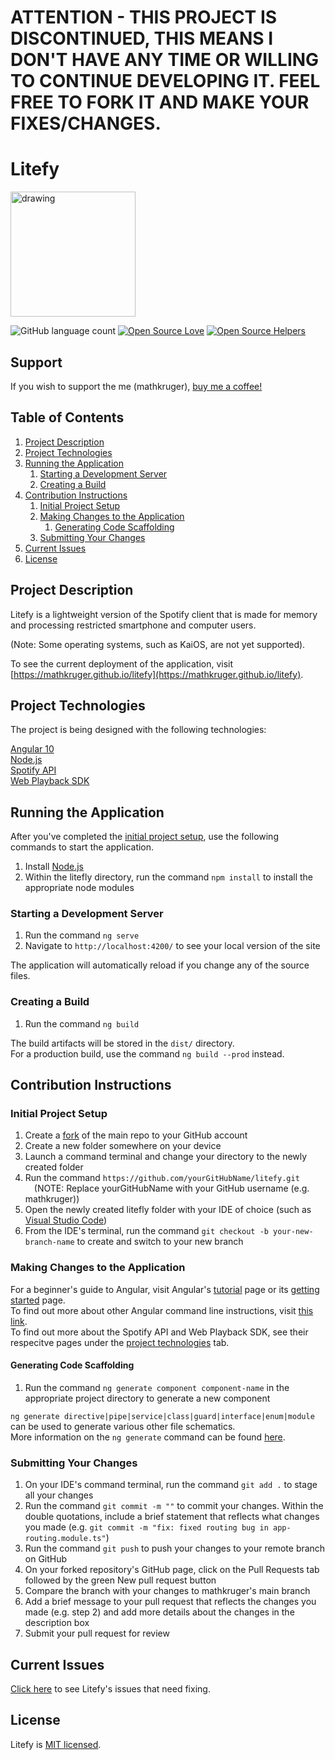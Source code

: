 # ATTENTION - THIS PROJECT IS DISCONTINUED, THIS MEANS I DON'T HAVE ANY TIME OR WILLING TO CONTINUE DEVELOPING IT. FEEL FREE TO FORK IT AND MAKE YOUR FIXES/CHANGES.

# Litefy

<img src="src/assets/logo.png" alt="drawing" width="200"/>

![GitHub language count](https://img.shields.io/github/languages/count/mathkruger/litefy)
[![Open Source Love](https://firstcontributions.github.io/open-source-badges/badges/open-source-v1/open-source.svg)](https://github.com/firstcontributions/open-source-badges)
[![Open Source Helpers](https://www.codetriage.com/mathkruger/litefy/badges/users.svg)](https://www.codetriage.com/mathkruger/litefy)

## Support <a name="support"></a>

If you wish to support the me (mathkruger), <a href="https://www.buymeacoffee.com/mathkruger">buy me a coffee!</a>

## Table of Contents
1. [Project Description](#description)
2. [Project Technologies](#technologies)
3. [Running the Application](#application)
    1. [Starting a Development Server](#application1)
    2. [Creating a Build](#application2)
4. [Contribution Instructions](#contribution)
    1. [Initial Project Setup](#contribution1)
    2. [Making Changes to the Application](#contribution2)
        1. [Generating Code Scaffolding](#contribution2.1)
    3. [Submitting Your Changes](#contribution3)
5. [Current Issues](#issues)
6. [License](#license)

## Project Description <a name="description"></a>
Litefy is a lightweight version of the Spotify client that is made for memory and processing restricted smartphone and computer users.        

(Note: Some operating systems, such as KaiOS, are not yet supported).    

To see the current deployment of the application, visit [https://mathkruger.github.io/litefy](https://mathkruger.github.io/litefy).

## Project Technologies <a name="technologies"></a>
The project is being designed with the following technologies:

[Angular 10](https://angular.io)     
[Node.js](https://nodejs.org/en/)     
[Spotify API](https://developer.spotify.com/documentation/web-api/reference-beta/)     
[Web Playback SDK](https://developer.spotify.com/documentation/web-playback-sdk/quick-start/)     

## Running the Application <a name="application"></a>

After you've completed the [initial project setup](#contribution1), use the following commands to start the application.

1. Install [Node.js](https://nodejs.org/en/)
2. Within the litefly directory, run the command `npm install` to install the appropriate node modules

### Starting a Development Server <a name="application1"></a>

1. Run the command `ng serve`
2. Navigate to `http://localhost:4200/` to see your local version of the site

The application will automatically reload if you change any of the source files.

### Creating a Build <a name="application2"></a>

1. Run the command `ng build`     

The build artifacts will be stored in the `dist/` directory.     
For a production build, use the command `ng build --prod` instead.

## Contribution Instructions <a name="contribution"></a>

### Initial Project Setup <a name="contribution1"></a>

1. Create a [fork](https://github.com/mathkruger/litefy/fork) of the main repo to your GitHub account       
2. Create a new folder somewhere on your device
3. Launch a command terminal and change your directory to the newly created folder
4. Run the command `https://github.com/yourGitHubName/litefy.git`       
    &emsp;(NOTE: Replace yourGitHubName with your GitHub username (e.g. mathkruger))
5. Open the newly created litefly folder with your IDE of choice (such as [Visual Studio Code](https://code.visualstudio.com/))     
6. From the IDE's terminal, run the command `git checkout -b your-new-branch-name` to create and switch to your new branch

### Making Changes to the Application <a name="contribution2"></a>

For a beginner's guide to Angular, visit Angular's [tutorial](https://angular.io/tutorial/tour-of-heroes) page or its [getting started](https://angular.io/start) page.      
To find out more about other Angular command line instructions, visit [this link](https://angular.io/cli).         
To find out more about the Spotify API and Web Playback SDK, see their respecitve pages under the [project technologies](#technologies) tab.     

#### Generating Code Scaffolding <a name="contribution2.1"></a>

1. Run the command `ng generate component component-name` in the appropriate project directory to generate a new component

`ng generate directive|pipe|service|class|guard|interface|enum|module` can be used to generate various other file schematics.      
More information on the `ng generate` command can be found [here](https://angular.io/cli/generate).

### Submitting Your Changes <a name="contribution3"></a>

1. On your IDE's command terminal, run the command `git add .` to stage all your changes      
2. Run the command `git commit -m ""` to commit your changes. Within the double quotations, include a brief statement that reflects what changes you made (e.g. `git commit -m "fix: fixed routing bug in app-routing.module.ts"`)
3. Run the command `git push` to push your changes to your remote branch on GitHub
4. On your forked repository's GitHub page, click on the Pull Requests tab followed by the green New pull request button
5. Compare the branch with your changes to mathkruger's main branch
6. Add a brief message to your pull request that reflects the changes you made (e.g. step 2) and add more details about the changes in the description box
7. Submit your pull request for review    

## Current Issues <a name="issues"></a>

[Click here](https://github.com/mathkruger/litefy/issues) to see Litefy's issues that need fixing.

## License <a name="license"></a>

Litefy is [MIT licensed](./LICENSE).

